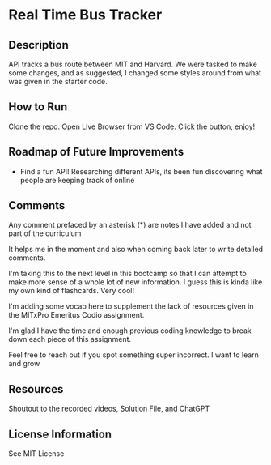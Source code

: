 # Real Time Bus Tracker

## Description

API tracks a bus route between MIT and Harvard. We were tasked to make some changes, and as suggested, I changed some styles around from what was given in the starter code.

## How to Run

Clone the repo. Open Live Browser from VS Code. Click the button, enjoy!

## Roadmap of Future Improvements

- Find a fun API! Researching different APIs, its been fun discovering what people are keeping track of online

## Comments

Any comment prefaced by an asterisk (*) are notes I have added and not part of the curriculum

It helps me in the moment and also when coming back later to write detailed comments.

I'm taking this to the next level in this bootcamp so that I can attempt to make more sense of a whole lot of new information. I guess this is kinda like my own kind of flashcards. Very cool!

I'm adding some vocab here to supplement the lack of resources given in the MITxPro Emeritus Codio assignment.

I'm glad I have the time and enough previous coding knowledge to break down each piece of this assignment.

Feel free to reach out if you spot something super incorrect. I want to learn and grow

## Resources

Shoutout to the recorded videos, Solution File, and ChatGPT

## License Information

See MIT License
